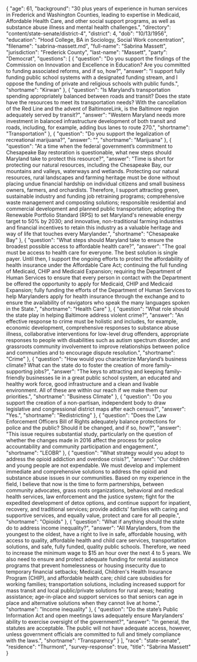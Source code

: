 {
  "age": 61,
  "background": "30 plus years of experience in human services in Frederick and Washington Counties, leading to expertise in Medicaid, Affordable Health Care, and other social support programs, as well as substance abuse illness and mental health challenges.",
  "directory": "content/state-senate/district-4",
  "district": 4,
  "dob": "10/13/1956",
  "education": "Hood College, BA in Sociology, Social Work concentration",
  "filename": "sabrina-massett.md",
  "full-name": "Sabrina Massett",
  "jurisdiction": "Frederick County",
  "last-name": "Massett",
  "party": "Democrat",
  "questions": [
    {
      "question": "Do you support the findings of the Commission on Innovation and Excellence in Education? Are you committed to funding associated reforms, and if so, how?",
      "answer": "I support fully funding public school systems with a designated funding stream, and I oppose the funding of private and religious schools with public funds.",
      "shortname": "Kirwan"
    },
    {
      "question": "Is Maryland’s transportation spending appropriately balanced between roads and transit? Does the state have the resources to meet its transportation needs? With the cancellation of the Red Line and the advent of BaltimoreLink, is the Baltimore region adequately served by transit?",
      "answer": "Western Maryland needs more investment in balanced infrastructure development of both transit and roads, including, for example, adding bus lanes to route 270.",
      "shortname": "Transportation"
    },
    {
      "question": "Do you support the legalization of recreational marijuana?",
      "answer": "",
      "shortname": "Marijuana"
    },
    {
      "question": "At a time when the federal government’s commitment to Chesapeake Bay restoration is questionable, what new steps should Maryland take to protect this resource?",
      "answer": "Time is short for protecting our natural resources, including the Chesapeake Bay, our mountains and valleys, waterways and wetlands.  Protecting our natural resources, rural landscapes and farming heritage must be done without placing undue financial hardship on individual citizens and small business owners, farmers, and orchardists.  Therefore, I support attracting green, sustainable industry and funding job retraining programs; comprehensive waste management and composting solutions; responsible residential and commercial development and planned public transportation; adopting the Renewable Portfolio Standard (RPS) to set Maryland's renewable energy target to 50% by 2030; and innovative, non-traditional farming industries and financial incentives to retain this industry as a valuable heritage and way of life that touches every Marylander.",
      "shortname": "Chesapeake Bay"
    },
    {
      "question": "What steps should Maryland take to ensure the broadest possible access to affordable health care?",
      "answer": "The goal must be access to health care for everyone.  The best solution is single payer.  Until then, I support the ongoing efforts to protect the affordability of health insurance under the Affordable Care Act; continuing the full funding of Medicaid, CHIP and Medicaid Expansion; requiring the Department of Human Services to ensure that every person in contact with the Department be offered the opportunity to apply for Medicaid, CHIP and Medicaid Expansion; fully funding the efforts of the Department of Human Services to help Marylanders apply for health insurance through the exchange and to ensure the availability of navigators who speak the many languages spoken in the State.",
      "shortname": "Health Care"
    },
    {
      "question": "What role should the state play in helping Baltimore address violent crime?",
      "answer": "An effective response to crime must be holistic and includes, for example, economic development, comprehensive responses to substance abuse illness, collaborative interventions for low-level drug offenders, appropriate responses to people with disabilities such as autism spectrum disorder, and grassroots community involvement to improve relationships between police and communities and to encourage dispute resolution.",
      "shortname": "Crime"
    },
    {
      "question": "How would you characterize Maryland’s business climate? What can the state do to foster the creation of more family-supporting jobs?",
      "answer": "The keys to attracting and keeping family-friendly businesses lie in a great public school system, an educated and healthy work force, good infrastructure and a clean and livable environment.  All of these are within our reach if we make them our priorities.",
      "shortname": "Business Climate"
    },
    {
      "question": "Do you support the creation of a non-partisan, independent body to draw legislative and congressional district maps after each census?",
      "answer": "Yes.",
      "shortname": "Redistricting"
    },
    {
      "question": "Does the Law Enforcement Officers Bill of Rights adequately balance protections for police and the public? Should it be changed, and if so, how?",
      "answer": "This issue requires substantial study, particularly on the question of whether the changes made in 2016 affect the process for police accountability and community participation and engagement.",
      "shortname": "LEOBR"
    },
    {
      "question": "What strategy would you adopt to address the opioid addiction and overdose crisis?",
      "answer": "Our children and young people are not expendable.  We must develop and implement immediate and comprehensive solutions to address the opioid and substance abuse issues in our communities.  Based on my experience in the field, I believe that now is the time to form partnerships, between community advocates, grass roots organizations, behavioral and medical health services, law enforcement and the justice system; fight for the expedited development of detox options, and continue support for inpatient, recovery, and traditional services; provide addicts' families with caring and supportive services, and equally value, protect and care for all people.",
      "shortname": "Opioids"
    },
    {
      "question": "What if anything should the state do to address income inequality?",
      "answer": "All Marylanders, from the youngest to the oldest, have a right to live in safe, affordable housing, with access to quality, affordable health and child care services, transportation solutions, and safe, fully funded, quality public schools.  Therefore, we need to increase the minimum wage to $15 an hour over the next 4 to 5 years.  We also need to ensure and protect adequate funding for rental assistance programs that prevent homelessness or housing insecurity due to temporary financial setbacks; Medicaid, Children's Health Insurance Program (CHIP), and affordable health care; child care subsidies for working families; transportation solutions, including increased support for mass transit and local public/private solutions for rural areas; heating assistance; age-in-place and support services so that seniors can age in place and alternative solutions when they cannot live at home.",
      "shortname": "Income inequality"
    },
    {
      "question": "Do the state’s Public Information Act and open meetings laws adequately ensure Marylanders’ ability to exercise oversight of the government?",
      "answer": "In general, the statutes are acceptable.  The public will not have adequate access, however, unless government officials are committed to full and timely compliance with the laws.",
      "shortname": "Transparency"
    }
  ],
  "race": "state-senate",
  "residence": "Thurmont",
  "survey-response": true,
  "title": "Sabrina Massett"
}
